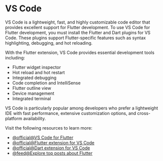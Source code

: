 # VS Code

VS Code is a lightweight, fast, and highly customizable code editor that provides excellent support for Flutter development. To use VS Code for Flutter development, you must install the Flutter and Dart plugins for VS Code. These plugins support Flutter-specific features such as syntax highlighting, debugging, and hot reloading.

With the Flutter extension, VS Code provides essential development tools including:

- Flutter widget inspector
- Hot reload and hot restart
- Integrated debugging
- Code completion and IntelliSense
- Flutter outline view
- Device management
- Integrated terminal

VS Code is particularly popular among developers who prefer a lightweight IDE with fast performance, extensive customization options, and cross-platform availability.

Visit the following resources to learn more:

- [@official@VS Code for Flutter](https://docs.flutter.dev/development/tools/vs-code)
- [@official@Flutter extension for VS Code](https://marketplace.visualstudio.com/items?itemName=Dart-Code.flutter)
- [@official@Dart extension for VS Code](https://marketplace.visualstudio.com/items?itemName=Dart-Code.dart-code)
- [@feed@Explore top posts about Flutter](https://app.daily.dev/tags/flutter?ref=roadmapsh)